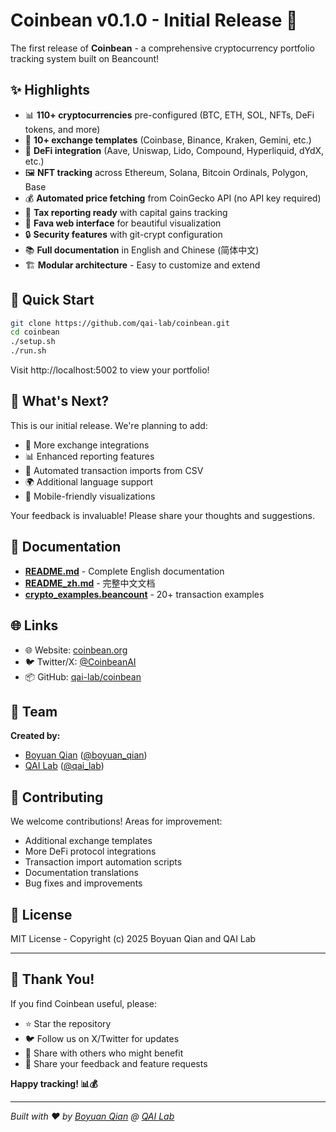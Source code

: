 # Coinbean v0.1.0 - Initial Release 🎉

The first release of **Coinbean** - a comprehensive cryptocurrency portfolio tracking system built on Beancount!

## ✨ Highlights

- 📊 **110+ cryptocurrencies** pre-configured (BTC, ETH, SOL, NFTs, DeFi tokens, and more)
- 🏦 **10+ exchange templates** (Coinbase, Binance, Kraken, Gemini, etc.)
- 🔄 **DeFi integration** (Aave, Uniswap, Lido, Compound, Hyperliquid, dYdX, etc.)
- 🖼️ **NFT tracking** across Ethereum, Solana, Bitcoin Ordinals, Polygon, Base
- 💰 **Automated price fetching** from CoinGecko API (no API key required)
- 🧮 **Tax reporting ready** with capital gains tracking
- 🎨 **Fava web interface** for beautiful visualization
- 🔒 **Security features** with git-crypt configuration
- 📚 **Full documentation** in English and Chinese (简体中文)
- 🏗️ **Modular architecture** - Easy to customize and extend

## 🚀 Quick Start

```bash
git clone https://github.com/qai-lab/coinbean.git
cd coinbean
./setup.sh
./run.sh
```

Visit http://localhost:5002 to view your portfolio!

## 🔮 What's Next?

This is our initial release. We're planning to add:

- 🔄 More exchange integrations
- 📊 Enhanced reporting features
- 🤖 Automated transaction imports from CSV
- 🌍 Additional language support
- 📱 Mobile-friendly visualizations

Your feedback is invaluable! Please share your thoughts and suggestions.

## 📖 Documentation

- **[README.md](https://github.com/qai-lab/coinbean/blob/main/README.md)** - Complete English documentation
- **[README_zh.md](https://github.com/qai-lab/coinbean/blob/main/README_zh.md)** - 完整中文文档
- **[crypto_examples.beancount](https://github.com/qai-lab/coinbean/blob/main/crypto_examples.beancount)** - 20+ transaction examples

## 🌐 Links

- 🌐 Website: [coinbean.org](https://coinbean.org/)
- 🐦 Twitter/X: [@CoinbeanAI](https://x.com/CoinbeanAI)
- 📦 GitHub: [qai-lab/coinbean](https://github.com/qai-lab/coinbean)

## 👥 Team

**Created by:**

- [Boyuan Qian](https://github.com/boyuanqian) ([@boyuan_qian](https://x.com/boyuan_qian))
- [QAI Lab](https://qai.io) ([@qai_lab](https://x.com/qai_lab))

## 🤝 Contributing

We welcome contributions! Areas for improvement:

- Additional exchange templates
- More DeFi protocol integrations
- Transaction import automation scripts
- Documentation translations
- Bug fixes and improvements

## 📄 License

MIT License - Copyright (c) 2025 Boyuan Qian and QAI Lab

---

## 🎉 Thank You!

If you find Coinbean useful, please:

- ⭐ Star the repository
- 🐦 Follow us on X/Twitter for updates
- 📢 Share with others who might benefit
- 💬 Share your feedback and feature requests

**Happy tracking! 📊💰**

---

_Built with ❤️ by [Boyuan Qian](https://github.com/boyuanqian) @ [QAI Lab](https://qai.io)_
